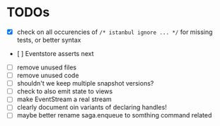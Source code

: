 # TODOs

- [x] check on all occurencies of `/* istanbul ignore ... */` for missing tests, or better syntax
- [ ] Eventstore asserts next
- [ ] remove unused files
- [ ] remove unused code
- [ ] shouldn't we keep multiple snapshot versions?
- [ ] check to also emit state to views
- [ ] make EventStream a real stream
- [ ] clearly document oin variants of declaring handles!
- [ ] maybe better rename saga.enqueue to somthing command related
